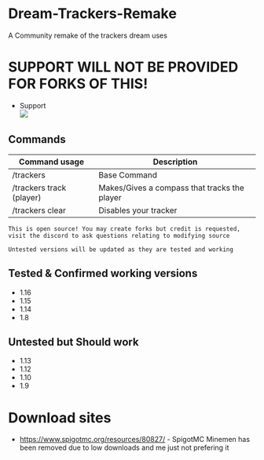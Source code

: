 # Dream-Trackers-Remake
 A Community remake of the trackers dream uses

# SUPPORT WILL NOT BE PROVIDED FOR FORKS OF THIS!
* Support <br>
[<img src="https://discordapp.com/api/guilds/556651899600896011/widget.png">](https://discord.gg/sedr8Jf)

## Commands
| Command usage | Description |
| --- | --- |
| /trackers | Base Command |
| /trackers track (player) | Makes/Gives a compass that tracks the player |
| /trackers clear | Disables your tracker |
 
 
``` This is open source! You may create forks but credit is requested, visit the discord to ask questions relating to modifying source ```

`Untested versions will be updated as they are tested and working`

## Tested & Confirmed working versions
* 1.16
* 1.15
* 1.14
* 1.8

## Untested but Should work
* 1.13
* 1.12
* 1.10
* 1.9

# Download sites
* https://www.spigotmc.org/resources/80827/ - SpigotMC
Minemen has been removed due to low downloads and me just not prefering it

